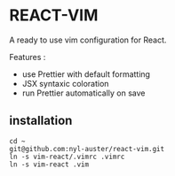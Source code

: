 # REACT-VIM

A ready to use vim configuration for React.

Features :

* use Prettier with default formatting
* JSX syntaxic coloration
* run Prettier automatically on save

## installation

```
cd ~
git@github.com:nyl-auster/react-vim.git
ln -s vim-react/.vimrc .vimrc
ln -s vim-react .vim
```
